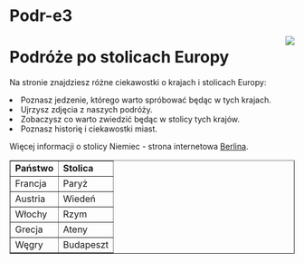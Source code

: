 # Podr-e3
<html>
<head>
<title>Podróże</title>
</head>
<body>
<img src="https://www.national-geographic.pl/media/cache/default_view/uploads/media/default/0001/92/21182a30cd88fd9fdbc77376d535ee4b1a233090.jpeg" align="right">
<h1>Podróże po stolicach Europy</h1>
<p>Na stronie znajdziesz różne ciekawostki o krajach i stolicach Europy:</p>
<li>Poznasz jedzenie, którego warto spróbować będąc w tych krajach.</li>
<li>Ujrzysz zdjęcia z naszych podróży.</li>
<li>Zobaczysz co warto zwiedzić będąc w stolicy tych krajów.</li>
<li>Poznasz historię i ciekawostki miast.</li>

<p>Więcej informacji o stolicy Niemiec - strona internetowa
<a href="https://fajnepodroze.pl/">Berlina</a>.</p>

<table border=1>
  <tr>
       <td><b>Państwo</b></td><td><b>Stolica</b></td>
  </tr>
  <tr>
       <td>Francja</td><td>Paryż</td>
  </tr>
  <tr>
       <td>Austria</td><td>Wiedeń</td></tr>
  <tr>
       <td>Włochy</td><td>Rzym</td>
  </tr>
  <tr>
       <td>Grecja</td><td>Ateny</td>
  </tr>
  <tr>
       <td>Węgry</td><td>Budapeszt</td>
  </tr>
</table>
</body>

</html>

